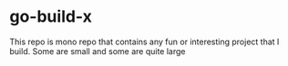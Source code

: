 # go-build-x

This repo is mono repo that contains any fun or interesting project that I build. Some are small and some are quite large